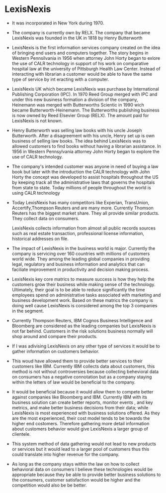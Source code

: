 # LexisNexis

* It was incorporated in New York during 1970.

* The company is currently own by RELX. The company that became LexisNexis was founded in the UK in 1818 by Henry Butterworth

* LexisNexis is the first information services company created on the idea of bringing end users and computers together. The story begins in Western  Pennsilvania in 1956 when attorney John Horty began to exlore the use of CALR technology in support of his work on comparative hospital law at the  university of Pittsburgh Health Law Center. Instead of interacting with librarian a customer would be able to have the same type of service by int  eracting with a computer.


*  LexisNexis UK which became LexisNexis was purchase by International Publishing Corporation (IPC). In 1970 Reed Group merged with IPC and under this new business formation a division of the company, 
   Heinemann was merged with Butterworths Scientic in 1990 wich became Butterworth-Heinemann. The Butterworths publishing business is now owned by Reed Elsevier Group (RELX). The amount paid for 
   LexisNexis is not known. 

*  Henry Butterworth was selling law books with his uncle Joseph Butterworth. After a disagreement with his uncle, Henry set up is own business of selling law books. The idea behind LexisNexis was to allowed     customers to find books without having a librarian assistance. In 1956 in Western Pennsylvania attorney John Horty began to explore the use of CALR technology.

*  The company's intended customer was anyone in need of buying a law book but later with the introduction the CALR technology with John Horty the concept was developed to assist hospitals throughout
   the US by keeping track all the administrative laws that governs the hospitals from state to state. Today millions of people throughout the world is using CALR technology
   
*  Today LexisNexis has many competitors like Experian, TransUnion, Accertify,Thompson Reuters and are many more. Currently Thomson Reuters has the biggest market share. They all provide similar products. They
   collect data on consumers.

   LexisNexis collects information from almost all public records sources such as real estate transaction, professional license information, historical addresses on file.

*  The impact of LexisNexis in the business world is major. Currently the company is servicing over 160 countries with millions of customers world wide. They among the leading global companies in providing 
    legal, regulatory and business information and analytics that can faciliate improvement in productivity and decision making process.

*   LexisNexis key core matrics to measure success is how they help the customers grow their business while making sense of the technology. Ultimately, their goal is to be able to reduce significantly the time
    employees spend on administrative tasks associated with marketing and business development work. Based on these matrics the company is doing well cause LexisNexis is considered among the top 3 companies in    the segment.

*   Currently Thompson Reuters, IBM Cognos Business Intelligence and Bloomberg are considered as the leading companies but LexisNexis is not far behind. Customers in the risk solutions business normally will 
    shop around and compare their products.  

*   If I was adivising LexisNexis on any other type of services it would be to gather information on customers behavior. 

*   This woud have allowed them to provide better services to their customers like IBM. Currently IBM collects data about customers, this method is not without controversies because collecting behevioral data
    on consumers has a negative connotation but as a company staying within the letters of law would be beneficial to the company.

*   It would be beneficial because it would allow them to compete better against companies like Bloomberg and IBM. Currently IBM with its business solution can create better reports, monitor events , and key
    metrics, and make better business decisions from their data; while LexisNexis is most experienced with business solutions offered. As they are the most experienced, their cost model tends to be towards the    higher end costomers. Therefore gathering more detail information about customers behavior would give LexisNexis a larger group of clientele.

*   This system method of data gathering would not lead to new products or services but it would lead to a larger pool of customers thus this could translate into higher revenue for the company.

*   As long as the company stays within the law on how to collect behavioral data on consumers I believe these technologies would be appropriate because they be able to provide better business solutions
    to the consumers, customer satisfaction would be higher and the competition would also be be better.   
     
